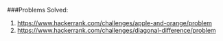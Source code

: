 ###Problems Solved:
<br>
1. https://www.hackerrank.com/challenges/apple-and-orange/problem
2. https://www.hackerrank.com/challenges/diagonal-difference/problem
